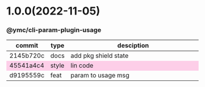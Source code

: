 <a name="1.0.0"></a>
# 1.0.0(2022-11-05)
### @ymc/cli-param-plugin-usage
<table><thead><tr><th>commit</th><th>type</th><th style="width:80%">desciption</th></tr></thead><tbody><tr><td><a title="docs(core): add pkg shield state&#10;&#10;export handle as default&#10;&#10;generated by ymc@robot" hrel="https://github.com/ymc-github/js-idea/commit/32145b720cbd02b20a2845c07a8a8e2ee22fc22e"> 2145b720c </a></td>
<td>docs</td>
<td>add pkg shield state</td></tr>
<tr style="background-color:#fdcee8;" ><td><a title="style(core): lin code&#10;&#10;to keep zero error,warn&#10;&#10;generated by ymc@robot" hrel="https://github.com/ymc-github/js-idea/commit/245541a4c44f897ca0824d70bc28347b8bb6721f"> 45541a4c4 </a></td>
<td>style</td>
<td>lin code</td></tr>
<tr><td><a title="feat(core): param to usage msg&#10;&#10;export class and instance&#10;gcv is short for it&#10;&#10;generated by ymc@robot" hrel="https://github.com/ymc-github/js-idea/commit/1d9195559c800fa58348521a8887570b3c3d086c"> d9195559c </a></td>
<td>feat</td>
<td>param to usage msg</td></tr></tbody></table>